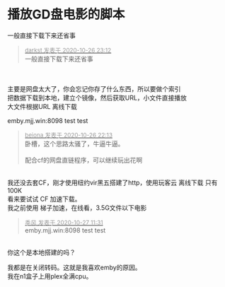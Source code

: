 # 播放GD盘电影的脚本


一般直接下载下来还省事

<div class="quote"><blockquote><font size="2"><a href="https://www.hostloc.com/forum.php?mod=redirect&amp;goto=findpost&amp;pid=9356688&amp;ptid=758588" target="_blank"><font color="#999999">darkst 发表于 2020-10-26 23:12</font></a></font><br />
一般直接下载下来还省事</blockquote></div><br />
<img id="aimg_k6OPa" onclick="zoom(this, this.src, 0, 0, 0)" class="zoom" src="https://i.loli.net/2020/10/27/oenH7wx5Z4Uuyks.gif" onmouseover="img_onmouseoverfunc(this)" onload="thumbImg(this)" border="0" alt="" /><br />
<br />
主要是网盘太大了，你会忘记你存了什么东西，所以要做个索引<br />
把数据下载到本地，建立个镜像，然后获取URL，小文件直接播放<br />
大文件根据URL 离线下载

emby.mjj.win:8098 test test

<div class="quote"><blockquote><font size="2"><a href="https://www.hostloc.com/forum.php?mod=redirect&amp;goto=findpost&amp;pid=9356350&amp;ptid=758588" target="_blank"><font color="#999999">beiona 发表于 2020-10-26 22:13</font></a></font><br />
卧槽，这个思路太骚了，牛逼牛逼。<br />
<br />
配合cf的网盘直链程序，可以继续玩出花啊</blockquote></div><br />
我还没去套CF，刚才使用纽约vir黑五搭建了http，使用玩客云 离线下载 只有100K<br />
看来要试试 CF 加速下载。<br />
我之前使用 梯子加速，在线看，3.5G文件以下电影

<div class="quote"><blockquote><font size="2"><a href="https://www.hostloc.com/forum.php?mod=redirect&amp;goto=findpost&amp;pid=9358138&amp;ptid=758588" target="_blank"><font color="#999999">季风 发表于 2020-10-27 11:31</font></a></font><br />
emby.mjj.win:8098 test test</blockquote></div><br />
你这个是本地搭建的吗？

我都是在关闭转码。这就是我喜欢emby的原因。<br />
我在n1盒子上用plex全满cpu。

